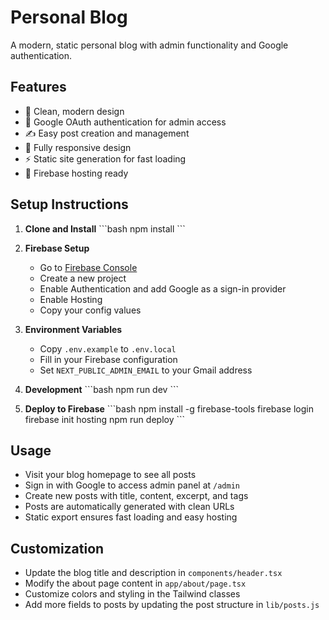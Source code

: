# Personal Blog

A modern, static personal blog with admin functionality and Google authentication.

## Features

- 🎨 Clean, modern design
- 🔐 Google OAuth authentication for admin access
- ✍️ Easy post creation and management
- 📱 Fully responsive design
- ⚡ Static site generation for fast loading
- 🚀 Firebase hosting ready

## Setup Instructions

1. **Clone and Install**
   \`\`\`bash
   npm install
   \`\`\`

2. **Firebase Setup**
   - Go to [Firebase Console](https://console.firebase.google.com/)
   - Create a new project
   - Enable Authentication and add Google as a sign-in provider
   - Enable Hosting
   - Copy your config values

3. **Environment Variables**
   - Copy `.env.example` to `.env.local`
   - Fill in your Firebase configuration
   - Set `NEXT_PUBLIC_ADMIN_EMAIL` to your Gmail address

4. **Development**
   \`\`\`bash
   npm run dev
   \`\`\`

5. **Deploy to Firebase**
   \`\`\`bash
   npm install -g firebase-tools
   firebase login
   firebase init hosting
   npm run deploy
   \`\`\`

## Usage

- Visit your blog homepage to see all posts
- Sign in with Google to access admin panel at `/admin`
- Create new posts with title, content, excerpt, and tags
- Posts are automatically generated with clean URLs
- Static export ensures fast loading and easy hosting

## Customization

- Update the blog title and description in `components/header.tsx`
- Modify the about page content in `app/about/page.tsx`
- Customize colors and styling in the Tailwind classes
- Add more fields to posts by updating the post structure in `lib/posts.js`
